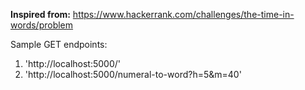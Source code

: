 **Inspired from:** https://www.hackerrank.com/challenges/the-time-in-words/problem

Sample GET endpoints:
1. 'http://localhost:5000/'
2. 'http://localhost:5000/numeral-to-word?h=5&m=40'
